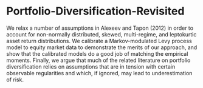 # Portfolio-Diversification-Revisited
We relax a number of assumptions in Alexeev and Tapon (2012) in order to account for non-normally distributed, skewed, multi-regime, and leptokurtic asset return distributions. We calibrate a Markov-modulated Levy process model to equity market data to demonstrate the merits of our approach, and show that the calibrated models do a good job of matching the empirical moments. Finally, we argue that much of the related literature on portfolio diversification relies on assumptions that are in tension with certain observable regularities and which, if ignored, may lead to underestimation of risk.
